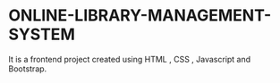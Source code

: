 # ONLINE-LIBRARY-MANAGEMENT-SYSTEM
It is a frontend project created using HTML , CSS , Javascript and Bootstrap.
